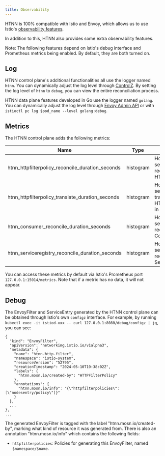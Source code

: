 ```yaml
---
title: Observability
---
```


HTNN is 100% compatible with Istio and Envoy, which allows us to use Istio's [observability features](https://istio.io/latest/docs/concepts/observability/).

In addition to this, HTNN also provides some extra observability features.

Note: The following features depend on Istio's debug interface and Prometheus metrics being enabled. By default, they are both turned on.

## Log

HTNN control plane's additional functionalities all use the logger named `htnn`. You can dynamically adjust the log level through [ControlZ](https://istio.io/latest/docs/ops/diagnostic-tools/controlz/). By setting the log level of `htnn` to `debug`, you can view the entire reconciliation process.

HTNN data plane features developed in Go use the logger named `golang`. You can dynamically adjust the log level through [Envoy Admin API](https://www.envoyproxy.io/docs/envoy/latest/operations/admin#post--logging) or with `istioctl pc log $pod_name --level golang:debug`.

## Metrics

The HTNN control plane adds the following metrics:

| Name                                             | Type      | Description                                                      |
|--------------------------------------------------|-----------|------------------------------------------------------------------|
| htnn_httpfilterpolicy_reconcile_duration_seconds | histogram | How long in seconds HTNN reconciles HTTPFilterPolicy.            |
| htnn_httpfilterpolicy_translate_duration_seconds | histogram | How long in seconds HTNN translates HTTPFilterPolicy in a batch. |
| htnn_consumer_reconcile_duration_seconds         | histogram | How long in seconds HTNN reconciles Consumer.                    |
| htnn_serviceregistry_reconcile_duration_seconds  | histogram | How long in seconds HTNN reconciles ServiceRegistry.             |

You can access these metrics by default via Istio's Prometheus port `127.0.0.1:15014/metrics`. Note that if a metric has no data, it will not appear.

## Debug

The EnvoyFilter and ServiceEntry generated by the HTNN control plane can be obtained through Istio's own `configz` interface. For example, by running `kubectl exec -it istiod-xxx -- curl 127.0.0.1:8080/debug/configz | jq`, you can see:

```
{
  "kind": "EnvoyFilter",
  "apiVersion": "networking.istio.io/v1alpha3",
  "metadata": {
    "name": "htnn-http-filter",
    "namespace": "istio-system",
    "resourceVersion": "52795",
    "creationTimestamp": "2024-05-10T10:38:02Z",
    "labels": {
      "htnn.mosn.io/created-by": "HTTPFilterPolicy"
    },
    "annotations": {
      "htnn.mosn.io/info": "{\"httpfilterpolicies\":[\"nodesentry/policy\"]}"
    }
  },
  ...
},
...
```

The generated EnvoyFilter is tagged with the label "htnn.mosn.io/created-by", marking what kind of resource it was generated from. There is also an annotation "htnn.mosn.io/info" which contains the following fields:

* `httpfilterpolicies`: Policies for generating this EnvoyFilter, named `$namespace/$name`.
